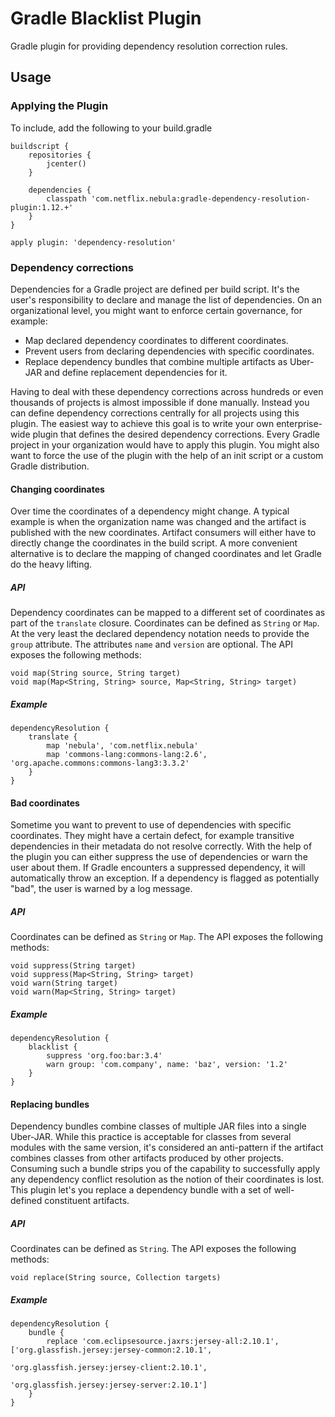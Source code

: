 Gradle Blacklist Plugin
==============

Gradle plugin for providing dependency resolution correction rules.

## Usage

### Applying the Plugin

To include, add the following to your build.gradle

    buildscript {
        repositories { 
            jcenter() 
        }

        dependencies {
            classpath 'com.netflix.nebula:gradle-dependency-resolution-plugin:1.12.+'
        }
    }

    apply plugin: 'dependency-resolution'

### Dependency corrections

Dependencies for a Gradle project are defined per build script. It's the user's responsibility to declare and manage the 
list of dependencies. On an organizational level, you might want to enforce certain governance, for example:

* Map declared dependency coordinates to different coordinates.
* Prevent users from declaring dependencies with specific coordinates.
* Replace dependency bundles that combine multiple artifacts as Uber-JAR and define replacement dependencies for it.

Having to deal with these dependency corrections across hundreds or even thousands of projects is almost impossible if
 done manually. Instead you can define dependency corrections centrally for all projects using this plugin. The easiest
 way to achieve this goal is to write your own enterprise-wide plugin that defines the desired dependency corrections. 
 Every Gradle project in your organization would have to apply this plugin. You might also want to force the use of the
  plugin with the help of an init script or a custom Gradle distribution.

#### Changing coordinates

Over time the coordinates of a dependency might change. A typical example is when the organization name was changed and
the artifact is published with the new coordinates. Artifact consumers will either have to directly change the coordinates
 in the build script. A more convenient alternative is to declare the mapping of changed coordinates and let Gradle do the
 heavy lifting.

##### API

Dependency coordinates can be mapped to a different set of coordinates as part of the `translate` closure. Coordinates
can be defined as `String` or `Map`. At the very least the declared dependency notation needs to provide the `group`
attribute. The attributes `name` and `version` are optional. The API exposes the following methods:

    void map(String source, String target)
    void map(Map<String, String> source, Map<String, String> target)

##### Example

    dependencyResolution {
        translate {
            map 'nebula', 'com.netflix.nebula'
            map 'commons-lang:commons-lang:2.6', 'org.apache.commons:commons-lang3:3.3.2'
        }
    }

#### Bad coordinates

Sometime you want to prevent to use of dependencies with specific coordinates. They might have a certain defect, for 
 example transitive dependencies in their metadata do not resolve correctly. With the help of the plugin you can either 
 suppress the use of dependencies or warn the user about them. If Gradle encounters a suppressed dependency, it will 
 automatically throw an exception. If a dependency is flagged as potentially "bad", the user is warned by a log message.

##### API

Coordinates can be defined as `String` or `Map`. The API exposes the following methods:

    void suppress(String target)
    void suppress(Map<String, String> target)
    void warn(String target)
    void warn(Map<String, String> target)

##### Example

    dependencyResolution {
        blacklist {
            suppress 'org.foo:bar:3.4'
            warn group: 'com.company', name: 'baz', version: '1.2'
        }
    }

#### Replacing bundles

Dependency bundles combine classes of multiple JAR files into a single Uber-JAR. While this practice is acceptable for
classes from several modules with the same version, it's considered an anti-pattern if the artifact combines classes 
from other artifacts produced by other projects. Consuming such a bundle strips you of the capability to successfully
apply any dependency conflict resolution as the notion of their coordinates is lost. This plugin let's you replace a 
dependency bundle with a set of well-defined constituent artifacts.

##### API

Coordinates can be defined as `String`. The API exposes the following methods:

    void replace(String source, Collection targets)

##### Example

    dependencyResolution {
        bundle {
            replace 'com.eclipsesource.jaxrs:jersey-all:2.10.1', ['org.glassfish.jersey:jersey-common:2.10.1', 
                                                                  'org.glassfish.jersey:jersey-client:2.10.1', 
                                                                  'org.glassfish.jersey:jersey-server:2.10.1']
        }
    }
